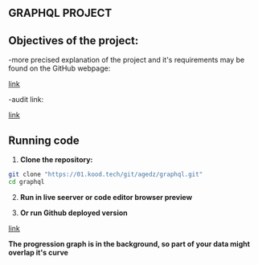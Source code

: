 ## GRAPHQL PROJECT


## Objectives of the project:

-more precised explanation of the project and it's requirements may be found on the GitHub webpage:

[link](https://github.com/01-edu/public/tree/master/subjects/graphql)

-audit link:

[link](https://github.com/01-edu/public/tree/master/subjects/graphql/audit)

## Running code

1. **Clone the repository:**

```bash
git clone "https://01.kood.tech/git/agedz/graphql.git"
cd graphql
```

2. **Run in live seerver or code editor browser preview**
   
3. **Or run Github deployed version**
   
[link](https://liogedz.github.io/graphql/)

**The progression graph is in the background, so part of your data might overlap it's curve**